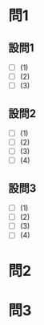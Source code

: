 # 問1

## 設問1

- [ ] (1)
- [ ] (2)
- [ ] (3)

## 設問2

- [ ] (1)
- [ ] (2)
- [ ] (3)
- [ ] (4)

## 設問3

- [ ] (1)
- [ ] (2)
- [ ] (3)
- [ ] (4)

# 問2

# 問3
